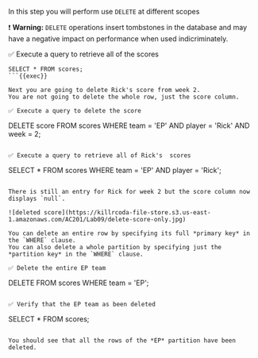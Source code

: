 In this step you will perform use `DELETE` at different scopes

❗ <strong>Warning:</strong> 
`DELETE` operations insert tombstones in the database and may have a negative impact on performance when used indicriminately.

✅ Execute a query to retrieve all of the scores
```
SELECT * FROM scores;
```{{exec}}

Next you are going to delete Rick's score from week 2.
You are not going to delete the whole row, just the score column.

✅ Execute a query to delete the score
```
DELETE score FROM scores 
  WHERE team = 'EP' AND player = 'Rick' AND week = 2; 
```{{exec}}

✅ Execute a query to retrieve all of Rick's  scores
```
SELECT * FROM scores  WHERE team = 'EP' AND player = 'Rick';
```{{exec}}

There is still an entry for Rick for week 2 but the score column now displays `null`.

![deleted score](https://killrcoda-file-store.s3.us-east-1.amazonaws.com/AC201/Lab09/delete-score-only.jpg)

You can delete an entire row by specifying its full *primary key* in the `WHERE` clause.
You can also delete a whole partition by specifying just the *partition key* in the `WHERE` clause.

✅ Delete the entire EP team
```
DELETE FROM scores WHERE team = 'EP';
```{{exec}}

✅ Verify that the EP team as been deleted
```
SELECT * FROM scores;
```{{exec}}

You should see that all the rows of the *EP* partition have been deleted.
